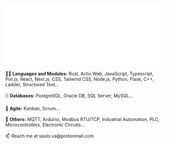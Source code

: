 <div align="center">
<img src="./banner.svg"/>
</div>
<br/>
<div align="left">
  👨‍💻 <b>Languages and Modules:</b> Rust, Actix Web, JavaScript, Typescript, Pixi.js, React, Next.js, CSS, Tailwind CSS, Node.js, Python, Flask, C++, Ladder, Structured Text... <br/><br/>
🗄️ <b>Databases:</b> PostgreSQL, Oracle DB, SQL Server, MySQL... <br/><br/>
🚀 <b>Agile:</b> Kanban, Scrum... <br/><br/>
🧠 <b>Others:</b> MQTT, Arduino, Modbus RTU/TCP, Industrial Automation, PLC, Microcontrollers, Electronic Circuits... <br/><br/>
📫 Reach me at saulo.va@protonmail.com<br/>
</div>

<!---
saulova/saulova is a ✨ special ✨ repository because its `README.md` (this file) appears on your GitHub profile.
You can click the Preview link to take a look at your changes.
--->
